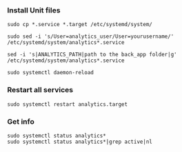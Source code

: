 ### Install Unit files

```
sudo cp *.service *.target /etc/systemd/system/

sudo sed -i 's/User=analytics_user/User=yourusername/' /etc/systemd/system/analytics*.service

sed -i 's|ANALYTICS_PATH|path to the back_app folder|g' /etc/systemd/system/analytics*.service

sudo systemctl daemon-reload
```

### Restart all services

```
sudo systemctl restart analytics.target
```

### Get info
```
sudo systemctl status analytics*
sudo systemctl status analytics*|grep active|nl
```
